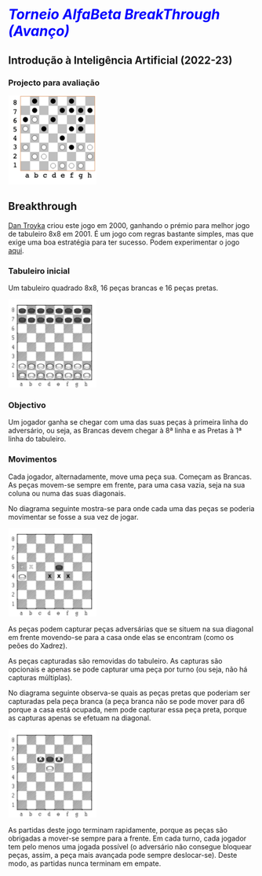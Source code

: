 # <span style="color:blue"> *Torneio AlfaBeta BreakThrough (Avanço)*</span>
## Introdução à Inteligência Artificial (2022-23)
### Projecto para avaliação

<img src="./images/Picture0.png" style="width: 180px;"/>


## Breakthrough

[Dan Troyka](https://mancala.fandom.com/wiki/William_Daniel_Troyka) criou este jogo em 2000, ganhando o prémio para melhor jogo de tabuleiro 8x8 em 2001. É um jogo com regras bastante simples, mas que exige uma boa estratégia para ter sucesso. Podem experimentar o jogo [aqui](https://crypto.stanford.edu/~blynn/play/breakthrough.html).

### Tabuleiro inicial
Um tabuleiro quadrado 8x8, 16 peças brancas e 16 peças pretas.

<img src="./images/Picture1.png" style="width: 180px;"/>

### Objectivo
Um jogador ganha se chegar com uma das suas peças à primeira linha do adversário, ou seja, as Brancas devem chegar à 8ª linha e as Pretas à 1ª linha do tabuleiro.

### Movimentos

Cada jogador, alternadamente, move uma peça sua. Começam as Brancas.
As peças movem-se sempre em frente, para uma casa vazia, seja na sua coluna ou numa das suas diagonais.

No diagrama seguinte mostra-se para onde cada uma das peças se poderia movimentar se fosse a sua vez de jogar.

<img src="./images/Picture2.png" style="width: 180px;"/>

As peças podem capturar peças adversárias que se situem na sua diagonal em frente movendo-se para a casa onde elas se encontram (como os peões do Xadrez).

As peças capturadas são removidas do tabuleiro. As capturas são opcionais e apenas se pode capturar uma peça por turno (ou seja, não há capturas múltiplas).

No diagrama seguinte observa-se quais as peças pretas que poderiam ser capturadas pela peça branca (a peça branca não se pode mover para d6 porque a casa está ocupada, nem pode capturar essa peça preta, porque as capturas apenas se efetuam na diagonal.


<img src="./images/Picture3.png" style="width: 180px;"/>

As partidas deste jogo terminam rapidamente, porque as peças são obrigadas a mover-se sempre para a frente. Em cada turno, cada jogador tem pelo menos uma jogada possível (o adversário não consegue bloquear peças, assim, a peça mais avançada pode sempre deslocar-se). Deste modo, as partidas nunca terminam em empate.
